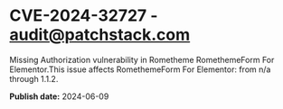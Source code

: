 # CVE-2024-32727 - audit@patchstack.com

Missing Authorization vulnerability in Rometheme RomethemeForm For Elementor.This issue affects RomethemeForm For Elementor: from n/a through 1.1.2.

**Publish date:** 2024-06-09
